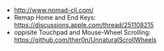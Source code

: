 - http://www.nomad-cli.com/
- Remap Home and End Keys: https://discussions.apple.com/thread/251108215
- oppisite Touchpad and Mouse-Wheel Scrolling: https://github.com/ther0n/UnnaturalScrollWheels
